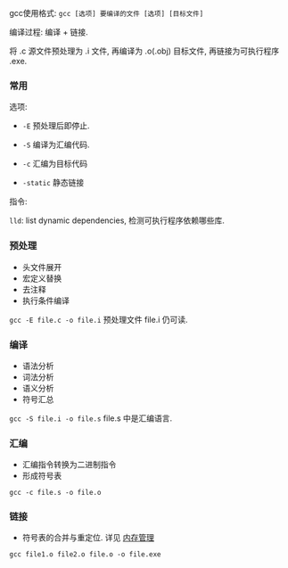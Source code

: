 gcc使用格式: `gcc [选项] 要编译的文件 [选项] [目标文件]`

编译过程: 编译 + 链接. 

将 .c 源文件预处理为 .i 文件, 再编译为 .o(.obj) 目标文件, 再链接为可执行程序 .exe.

### 常用

选项:
- `-E` 预处理后即停止.
- `-S` 编译为汇编代码.
- `-c` 汇编为目标代码

- `-static` 静态链接

指令:

`lld`: list dynamic dependencies, 检测可执行程序依赖哪些库.

### 预处理

- 头文件展开
- 宏定义替换
- 去注释
- 执行条件编译

`gcc -E file.c -o file.i` 预处理文件 file.i 仍可读.

### 编译

- 语法分析
- 词法分析
- 语义分析
- 符号汇总

`gcc -S file.i -o file.s` file.s 中是汇编语言.

### 汇编

- 汇编指令转换为二进制指令
- 形成符号表

`gcc -c file.s -o file.o`

### 链接

- 符号表的合并与重定位. 详见 [内存管理](../../Linux/Preliminaries/内存管理.md)

`gcc file1.o file2.o file.o -o file.exe`